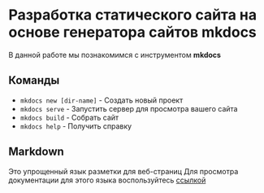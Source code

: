 # Разработка статического сайта на основе генератора сайтов mkdocs

В данной работе мы познакомимся с инструментом **mkdocs**

## Команды

* `mkdocs new [dir-name]` - Создать новый проект
* `mkdocs serve` - Запустить сервер для просмотра вашего сайта
* `mkdocs build` - Собрать сайт
* `mkdocs help` - Получить справку

## Markdown
Это упрощенный язык разметки для веб-страниц
Для просмотра документации для этого языка воспользуйтесь [ссылкой](http://konvut.github.io/k50articles/)
